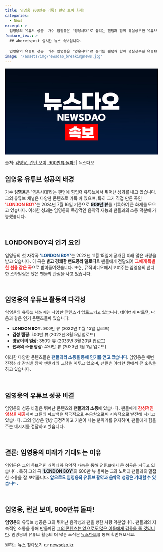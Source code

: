 ```yaml
---
title: 임영웅 900만뷰 기록! 런던 보이 화제!
categories:
  - News
excerpt: >
  임영웅의 유튜브 성공  가수 임영웅은 '영웅시대'로 불리는 팬덤과 함께 명실상부한 유튜브 제왕으로 자리매김하…
feature_text: >
  ## whereispost 실시간 뉴스 속보입니다.

  임영웅의 유튜브 성공  가수 임영웅은 '영웅시대'로 불리는 팬덤과 함께 명실상부한 유튜브 제왕으로 자리매김하…
image: '/assets/img/newsdao_breakingnews.jpg'
---
```


![뉴스다오 속보](/assets/img/newsdao_breakingnews.jpg)

<p>출처: <a href="https://newsdao.kr/4873" rel="dofollow">임영웅, 런던 보이, 900만뷰 돌파!</a> | 뉴스다오</p>

<h2 data-ke-size="size26">임영웅 유튜브 성공의 배경</h2>

<p data-ke-size="size16">가수 <b>임영웅</b>은 '영웅시대'라는 팬덤에 힘입어 유튜브에서 뛰어난 성과를 내고 있습니다. 그의 유튜브 채널은 다양한 콘텐츠로 가득 차 있으며, 특히 그가 직접 만든 곡인 <b><span style="color: #ee2323;">'LONDON BOY'</span></b>는 2024년 7월 16일 기준으로 <b><span style="background-color: #21538527;">900만 뷰</span></b>를 기록하여 큰 화제를 모으고 있습니다. 이러한 성과는 임영웅의 독창적인 음악적 재능과 팬들과의 소통 덕분에 가능했습니다.</p>

<p data-ke-size="size16">&nbsp;</p>

<h2 data-ke-size="size26">LONDON BOY의 인기 요인</h2>

<p data-ke-size="size16">임영웅의 첫 자작곡 <b><span style="color: #1a5490;">'LONDON BOY'</span></b>는 2022년 11월 15일에 공개된 이래 많은 사랑을 받고 있습니다. 이 곡은 <b>밝고 경쾌한 밴드풍의 멜로디</b>로 팬들에게 전달되어 <b><span style="color: #ee2323;">그에게 특별한 선물 같은 곡</span></b>으로 받아들여졌습니다. 또한, 뮤직비디오에서 보여주는 임영웅의 댄디한 스타일링은 많은 팬들의 관심을 사고 있습니다.</p>

<p data-ke-size="size16">&nbsp;</p>

<h2 data-ke-size="size26">임영웅의 유튜브 활동의 다각성</h2>

<p data-ke-size="size16">임영웅의 유튜브 채널에는 다양한 콘텐츠가 업로드되고 있습니다. 데이터에 따르면, 다음과 같은 인기 콘텐츠들이 있습니다:</p>

<ul>
<li><b>LONDON BOY</b>: 900만 뷰 (2022년 11월 15일 업로드)</li>
<li><b>감성 캠핑</b>: 500만 뷰 (2022년 8월 5일 업로드)</li>
<li><b>영웅이의 일상</b>: 350만 뷰 (2023년 3월 20일 업로드)</li>
<li><b>팬과의 소통 영상</b>: 420만 뷰 (2023년 1월 1일 업로드)</li>
</ul>

<p data-ke-size="size16">이러한 다양한 콘텐츠들은 <b><span style="color: #1a5490;">팬들과의 소통을 통해 인기를 얻고 있습니다</span></b>. 임영웅은 매번 진정성과 감성을 담아 팬들과의 교감을 이루고 있으며, 팬들은 이러한 점에서 큰 호응을 하고 있습니다.</p>

<p data-ke-size="size16">&nbsp;</p>

<h2 data-ke-size="size26">임영웅의 유튜브 성공 비결</h2>

<p data-ke-size="size16">임영웅의 성공 비결은 뛰어난 콘텐츠와 <b>팬들과의 소통</b>에 있습니다. 팬들에게 <b><span style="color: #ee2323;">감성적인 영상을 제공</span></b>하며 그들의 피드백을 적극적으로 수용함으로써 지속적으로 발전해 나가고 있습니다. 그의 영상은 항상 긍정적이고 기운이 나는 분위기를 유지하며, 팬들에게 힘을 주는 메시지를 전달하고 있습니다.</p>

<p data-ke-size="size16">&nbsp;</p>

<h2 data-ke-size="size26">결론: 임영웅의 미래가 기대되는 이유</h2>

<p data-ke-size="size16">임영웅은 그의 독보적인 캐릭터와 음악적 재능을 통해 유튜브에서 큰 성공을 거두고 있습니다. 특히 그의 곡 <b><span style="background-color: #21538527;">'LONDON BOY'</span></b>의 900만 뷰 돌파는 그의 노력과 팬들과의 밀접한 소통을 잘 보여줍니다. <b><span style="color: #1a5490;">앞으로도 임영웅의 유튜브 활약과 음악적 성장은 기대할 수 있습니다.</span></b></p>

<p data-ke-size="size16">&nbsp;</p>

<h2 data-ke-size="size26">임영웅, 런던 보이, 900만뷰 돌파!</h2>

<p data-ke-size="size16"><span style="font-weight: bold;">임영웅</span>의 유튜브 성공은 그의 뛰어난 음악성과 팬을 향한 사랑 덕분입니다. 팬들과의 지속적인 소통을 통해 만들어진 <u>그의 콘텐츠는 앞으로도 많은 이들에게 감동을 줄 것입니다</u>. 임영웅의 유튜브 활동의 더 많은 소식은 <a href="https://newsdao.kr/4873" target="_blank" rel="noopener">뉴스다오</a>를 통해 확인해보세요.</p> 

원하는 뉴스 찾아보기 👉 <a href="https://newsdao.kr" rel="dofollow">newsdao.kr</a>


